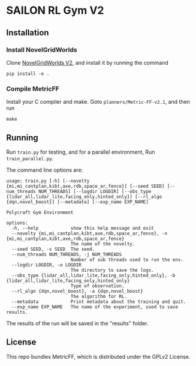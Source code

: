 # SAILON RL Gym V2

## Installation
### Install NovelGridWorlds
Clone [NovelGridWorlds V2](https://github.com/tufts-ai-robotics-group/NovelGridWorldsV2), and install it by running the command
```
pip install -e .
```

### Compile MetricFF
Install your C compiler and make. Goto `planners/Metric-FF-v2.1`, and
then run 
```
make
```


## Running
Run `train.py` for testing, and for a parallel environment, Run `train_parallel.py`.

The command line options are:
```
usage: train.py [-h] [--novelty {mi,mi_cantplan,kibt,axe,rdb,space_ar,fence}] [--seed SEED] [--num_threads NUM_THREADS] [--logdir LOGDIR] [--obs_type {lidar_all,lidar_lite,facing_only,hinted_only}] [--rl_algo {dqn,novel_boost}] [--metadata] [--exp_name EXP_NAME]

Polycraft Gym Environment

options:
  -h, --help            show this help message and exit
  --novelty {mi,mi_cantplan,kibt,axe,rdb,space_ar,fence}, -n {mi,mi_cantplan,kibt,axe,rdb,space_ar,fence}
                        The name of the novelty.
  --seed SEED, -s SEED  The seed.
  --num_threads NUM_THREADS, -j NUM_THREADS
                        Number of sub threads used to run the env.
  --logdir LOGDIR, -o LOGDIR
                        The directory to save the logs.
  --obs_type {lidar_all,lidar_lite,facing_only,hinted_only}, -b {lidar_all,lidar_lite,facing_only,hinted_only}
                        Type of observation.
  --rl_algo {dqn,novel_boost}, -a {dqn,novel_boost}
                        The algorithm for RL.
  --metadata            Print metadata about the training and quit.
  --exp_name EXP_NAME   The name of the experiment, used to save results.
```

The results of the run will be saved in the "results" folder.

## License
This repo bundles MetricFF, which is distributed under the GPLv2 License.

